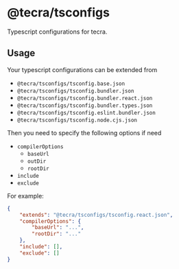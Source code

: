 # @tecra/tsconfigs

Typescript configurations for tecra.

## Usage

Your typescript configurations can be extended from
- `@tecra/tsconfigs/tsconfig.base.json`
- `@tecra/tsconfigs/tsconfig.bundler.json`
- `@tecra/tsconfigs/tsconfig.bundler.react.json`
- `@tecra/tsconfigs/tsconfig.bundler.types.json`
- `@tecra/tsconfigs/tsconfig.eslint.bundler.json`
- `@tecra/tsconfigs/tsconfig.node.cjs.json`

Then you need to specify the following options if need
- `compilerOptions`
  - `baseUrl`
  - `outDir`
  - `rootDir`
- `include`
- `exclude`

For example:

```json
{
    "extends": "@tecra/tsconfigs/tsconfig.react.json",
    "compilerOptions": {
        "baseUrl": "...",
        "rootDir": "..."
    },
    "include": [],
    "exclude": []
}
```
